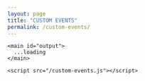 ```yaml
---
layout: page
title: "CUSTOM EVENTS"
permalink: /custom-events/
---
```



<html lang="en" dir="ltr">
  <head>
    <meta charset="utf-8">

  </head>
  <body>

    <main id="output">
      ...loading
    </main>

    <script src="/custom-events.js"></script>
  </body>
</html>
